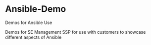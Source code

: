 # Ansible-Demo
Demos for Ansible Use

Demos for SE Management SSP for use with customers to showcase different aspects of Ansible
